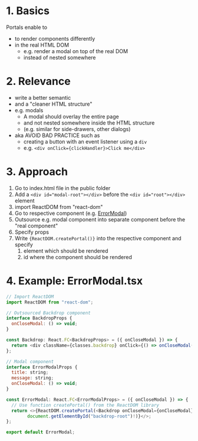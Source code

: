 # 1. Basics

Portals enable to

- to render components differently
- in the real HTML DOM
  - e.g. render a modal on top of the real DOM
  - instead of nested somewhere

# 2. Relevance

- write a better semantic
- and a "cleaner HTML structure"
- e.g. modals
  - A modal should overlay the entire page
  - and not nested somewhere inside the HTML structure
  - (e.g. similar for side-drawers, other dialogs)
- aka AVOID BAD PRACTICE such as
  - creating a button with an event listener using a `div`
  - e.g. `<div onClick={clickHandler}>Click me</div>`

# 3. Approach

1. Go to index.html file in the public folder
2. Add a `<div id="modal-root"></div>` before the `<div id="root"></div>` element
3. import ReactDOM from "react-dom"
4. Go to respective component (e.g. [ErrorModal](./app_crm-system/src/components/UI/Modal/ErrorModal.tsx))
5. Outsource e.g. modal component into separate component before the "real component"
6. Specify props
7. Write `{ReactDOM.createPortal()}` into the respective component and specify
   1. element which should be rendered
   2. id where the component should be rendered

# 4. Example: ErrorModal.tsx

```javascript
// Import ReactDOM
import ReactDOM from "react-dom";

// Outsourced Backdrop component
interface BackdropProps {
  onCloseModal: () => void;
}

const Backdrop: React.FC<BackdropProps> = ({ onCloseModal }) => {
  return <div className={classes.backdrop} onClick={() => onCloseModal()} />;
};

// Modal component
interface ErrorModalProps {
  title: string;
  message: string;
  onCloseModal: () => void;
}

const ErrorModal: React.FC<ErrorModalProps> = ({ onCloseModal }) => {
  // Use function createPortal() from the ReactDOM library
  return <>{ReactDOM.createPortal(<Backdrop onCloseModal={onCloseModal} />,
        document.getElementById("backdrop-root")!)}</>;
};

export default ErrorModal;
```
